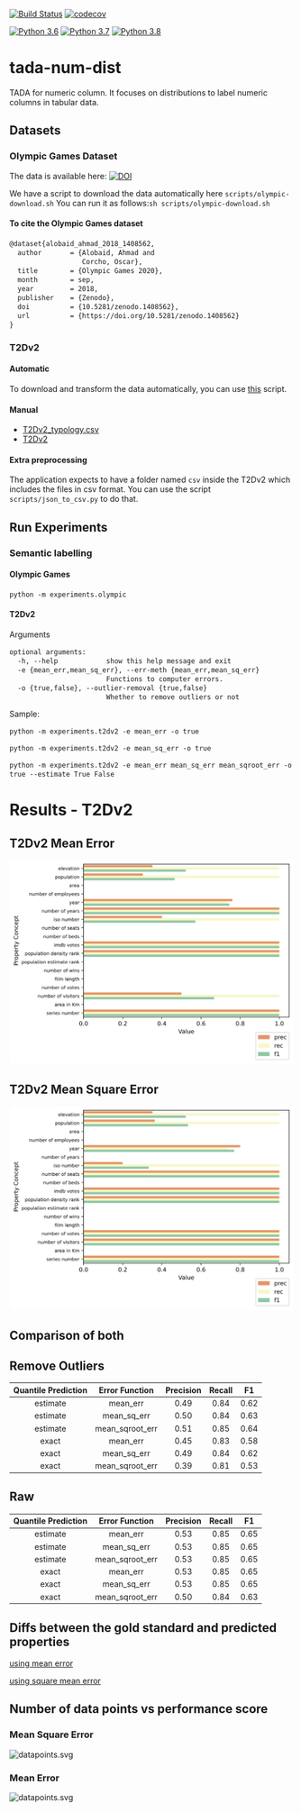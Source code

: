 [![Build Status](https://ahmad88me.semaphoreci.com/badges/tada-qq/branches/master.svg)](https://ahmad88me.semaphoreci.com/projects/tada-qq)
[![codecov](https://codecov.io/gh/oeg-upm/tada-qq/branch/master/graph/badge.svg?token=I9KKJBPLXY)](https://codecov.io/gh/oeg-upm/tada-qq)

[![Python 3.6](https://img.shields.io/badge/python-3.6-blue.svg)](https://www.python.org/downloads/release/python-360/)
[![Python 3.7](https://img.shields.io/badge/python-3.7-blue.svg)](https://www.python.org/downloads/release/python-370/)
[![Python 3.8](https://img.shields.io/badge/python-3.8-blue.svg)](https://www.python.org/downloads/release/python-380/)


# tada-num-dist
TADA for numeric column. It focuses on distributions to label numeric columns in tabular data.

## Datasets
### Olympic Games Dataset

The data is available here: [![DOI](https://zenodo.org/badge/DOI/10.5281/zenodo.1408562.svg)](https://doi.org/10.5281/zenodo.1408562)

We have a script to download the data automatically here `scripts/olympic-download.sh` 
You can run it as follows:```sh scripts/olympic-download.sh```

<!--
## Data
1. Download the csv files from here: [![DOI](https://zenodo.org/badge/DOI/10.5281/zenodo.1408562.svg)](https://doi.org/10.5281/zenodo.1408562)
1. Create a folder `local_data/olympic_games/data`
1. Put the csv files of the Olympic games inside it.
1. Put the `meta.csv` in `local_data/olympic_games`
-->

#### To cite the Olympic Games dataset
```
@dataset{alobaid_ahmad_2018_1408562,
  author       = {Alobaid, Ahmad and
                  Corcho, Oscar},
  title        = {Olympic Games 2020},
  month        = sep,
  year         = 2018,
  publisher    = {Zenodo},
  doi          = {10.5281/zenodo.1408562},
  url          = {https://doi.org/10.5281/zenodo.1408562}
}
```

### T2Dv2
#### Automatic
To download and transform the data automatically, you can use [this](https://github.com/oeg-upm/ttla/blob/master/data/preprocessing.py)
script. 

#### Manual
* [T2Dv2_typology.csv](https://github.com/oeg-upm/ttla/blob/master/meta/T2Dv2_typology.csv)
* [T2Dv2](http://webdatacommons.org/webtables/extended_instance_goldstandard.tar.gz)

#### Extra preprocessing
The application expects to have a folder named `csv` inside the T2Dv2 which includes the files in csv format. You can use the script `scripts/json_to_csv.py` to do that.


## Run Experiments
### Semantic labelling
#### Olympic Games
```
python -m experiments.olympic
```
#### T2Dv2

Arguments
```
optional arguments:
  -h, --help            show this help message and exit
  -e {mean_err,mean_sq_err}, --err-meth {mean_err,mean_sq_err}
                        Functions to computer errors.
  -o {true,false}, --outlier-removal {true,false}
                        Whether to remove outliers or not
```

Sample:
```
python -m experiments.t2dv2 -e mean_err -o true
```

```
python -m experiments.t2dv2 -e mean_sq_err -o true
```


```
python -m experiments.t2dv2 -e mean_err mean_sq_err mean_sqroot_err -o true --estimate True False
```


# Results - T2Dv2
## T2Dv2 Mean Error
![t2dv2.svg](t2dv2-mean-err.svg) 

## T2Dv2 Mean Square Error
![t2dv2.svg](t2dv2-mean-sq-err.svg) 


## Comparison of both

## Remove Outliers
|Quantile Prediction	|Error Function	|Precision	|Recall	|F1	|
|:------:|:------:|:---------:|:------:|:---:|
|estimate	|mean_err	|0.49	|0.84	|0.62	|
|estimate	|mean_sq_err	|0.50	|0.84	|0.63	|
|estimate	|mean_sqroot_err	|0.51	|0.85	|0.64	|
|exact	|mean_err	|0.45	|0.83	|0.58	|
|exact	|mean_sq_err	|0.49	|0.84	|0.62	|
|exact	|mean_sqroot_err	|0.39	|0.81	|0.53	|


## Raw
|Quantile Prediction	|Error Function	|Precision	|Recall	|F1	|
|:------:|:------:|:---------:|:------:|:---:|
|estimate	|mean_err	|0.53	|0.85	|0.65	|
|estimate	|mean_sq_err	|0.53	|0.85	|0.65	|
|estimate	|mean_sqroot_err	|0.53	|0.85	|0.65	|
|exact	|mean_err	|0.53	|0.85	|0.65	|
|exact	|mean_sq_err	|0.53	|0.85	|0.65	|
|exact	|mean_sqroot_err	|0.50	|0.84	|0.63	|



## Diffs between the gold standard and predicted properties

[using mean error](experiments/diffs/t2dv2-mean-err)

[using square mean error](experiments/diffs/t2dv2-mean-sq-err)

## Number of data points vs performance score
### Mean Square Error
![datapoints.svg](datapoints-t2dv2-mean-sq-err.svg)

### Mean Error
![datapoints.svg](datapoints-t2dv2-mean-err.svg)